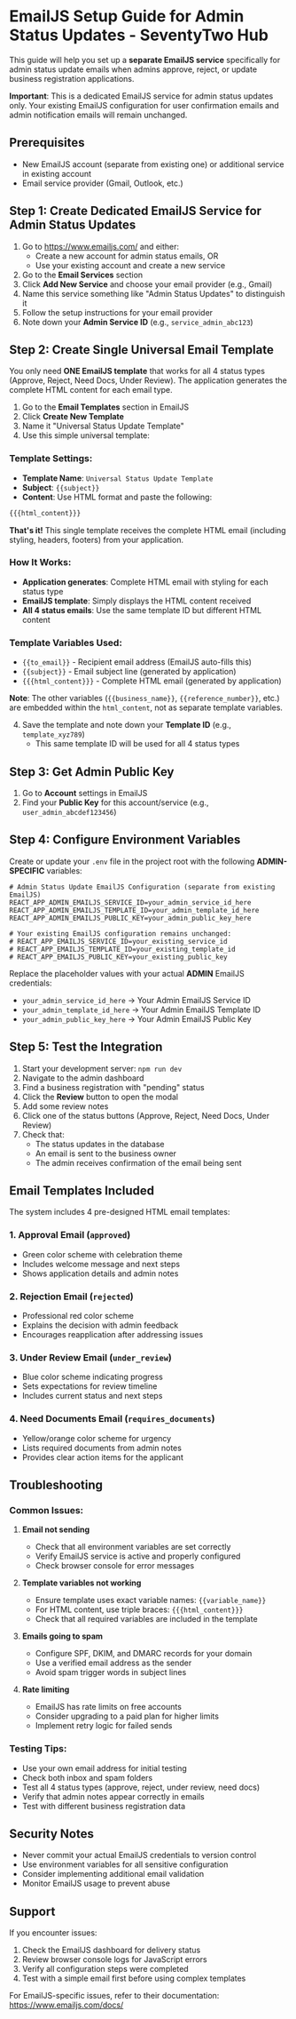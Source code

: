# EmailJS Setup Guide for Admin Status Updates - SeventyTwo Hub

This guide will help you set up a **separate EmailJS service** specifically for admin status update emails when admins approve, reject, or update business registration applications.

**Important**: This is a dedicated EmailJS service for admin status updates only. Your existing EmailJS configuration for user confirmation emails and admin notification emails will remain unchanged.

## Prerequisites

- New EmailJS account (separate from existing one) or additional service in existing account
- Email service provider (Gmail, Outlook, etc.)

## Step 1: Create Dedicated EmailJS Service for Admin Status Updates

1. Go to https://www.emailjs.com/ and either:
   - Create a new account for admin status emails, OR
   - Use your existing account and create a new service
2. Go to the **Email Services** section
3. Click **Add New Service** and choose your email provider (e.g., Gmail)
4. Name this service something like "Admin Status Updates" to distinguish it
5. Follow the setup instructions for your email provider
6. Note down your **Admin Service ID** (e.g., `service_admin_abc123`)

## Step 2: Create Single Universal Email Template

You only need **ONE EmailJS template** that works for all 4 status types (Approve, Reject, Need Docs, Under Review). The application generates the complete HTML content for each email type.

1. Go to the **Email Templates** section in EmailJS
2. Click **Create New Template**
3. Name it "Universal Status Update Template"
4. Use this simple universal template:

### Template Settings:
- **Template Name**: `Universal Status Update Template`
- **Subject**: `{{subject}}`
- **Content**: Use HTML format and paste the following:

```html
{{{html_content}}}
```

**That's it!** This single template receives the complete HTML email (including styling, headers, footers) from your application.

### How It Works:
- **Application generates**: Complete HTML email with styling for each status type
- **EmailJS template**: Simply displays the HTML content received
- **All 4 status emails**: Use the same template ID but different HTML content

### Template Variables Used:
- `{{to_email}}` - Recipient email address (EmailJS auto-fills this)
- `{{subject}}` - Email subject line (generated by application)
- `{{{html_content}}}` - Complete HTML email (generated by application)

**Note**: The other variables (`{{business_name}}`, `{{reference_number}}`, etc.) are embedded within the `html_content`, not as separate template variables.

4. Save the template and note down your **Template ID** (e.g., `template_xyz789`)
   - This same template ID will be used for all 4 status types

## Step 3: Get Admin Public Key

1. Go to **Account** settings in EmailJS
2. Find your **Public Key** for this account/service (e.g., `user_admin_abcdef123456`)

## Step 4: Configure Environment Variables

Create or update your `.env` file in the project root with the following **ADMIN-SPECIFIC** variables:

```env
# Admin Status Update EmailJS Configuration (separate from existing EmailJS)
REACT_APP_ADMIN_EMAILJS_SERVICE_ID=your_admin_service_id_here
REACT_APP_ADMIN_EMAILJS_TEMPLATE_ID=your_admin_template_id_here  
REACT_APP_ADMIN_EMAILJS_PUBLIC_KEY=your_admin_public_key_here

# Your existing EmailJS configuration remains unchanged:
# REACT_APP_EMAILJS_SERVICE_ID=your_existing_service_id
# REACT_APP_EMAILJS_TEMPLATE_ID=your_existing_template_id
# REACT_APP_EMAILJS_PUBLIC_KEY=your_existing_public_key
```

Replace the placeholder values with your actual **ADMIN** EmailJS credentials:
- `your_admin_service_id_here` → Your Admin EmailJS Service ID
- `your_admin_template_id_here` → Your Admin EmailJS Template ID  
- `your_admin_public_key_here` → Your Admin EmailJS Public Key

## Step 5: Test the Integration

1. Start your development server: `npm run dev`
2. Navigate to the admin dashboard
3. Find a business registration with "pending" status
4. Click the **Review** button to open the modal
5. Add some review notes
6. Click one of the status buttons (Approve, Reject, Need Docs, Under Review)
7. Check that:
   - The status updates in the database
   - An email is sent to the business owner
   - The admin receives confirmation of the email being sent

## Email Templates Included

The system includes 4 pre-designed HTML email templates:

### 1. Approval Email (`approved`)
- Green color scheme with celebration theme
- Includes welcome message and next steps
- Shows application details and admin notes

### 2. Rejection Email (`rejected`)
- Professional red color scheme
- Explains the decision with admin feedback
- Encourages reapplication after addressing issues

### 3. Under Review Email (`under_review`)
- Blue color scheme indicating progress
- Sets expectations for review timeline
- Includes current status and next steps

### 4. Need Documents Email (`requires_documents`)
- Yellow/orange color scheme for urgency
- Lists required documents from admin notes
- Provides clear action items for the applicant

## Troubleshooting

### Common Issues:

1. **Email not sending**
   - Check that all environment variables are set correctly
   - Verify EmailJS service is active and properly configured
   - Check browser console for error messages

2. **Template variables not working**
   - Ensure template uses exact variable names: `{{variable_name}}`
   - For HTML content, use triple braces: `{{{html_content}}}`
   - Check that all required variables are included in the template

3. **Emails going to spam**
   - Configure SPF, DKIM, and DMARC records for your domain
   - Use a verified email address as the sender
   - Avoid spam trigger words in subject lines

4. **Rate limiting**
   - EmailJS has rate limits on free accounts
   - Consider upgrading to a paid plan for higher limits
   - Implement retry logic for failed sends

### Testing Tips:

- Use your own email address for initial testing
- Check both inbox and spam folders
- Test all 4 status types (approve, reject, under review, need docs)
- Verify that admin notes appear correctly in emails
- Test with different business registration data

## Security Notes

- Never commit your actual EmailJS credentials to version control
- Use environment variables for all sensitive configuration
- Consider implementing additional email validation
- Monitor EmailJS usage to prevent abuse

## Support

If you encounter issues:
1. Check the EmailJS dashboard for delivery status
2. Review browser console logs for JavaScript errors
3. Verify all configuration steps were completed
4. Test with a simple email first before using complex templates

For EmailJS-specific issues, refer to their documentation: https://www.emailjs.com/docs/

